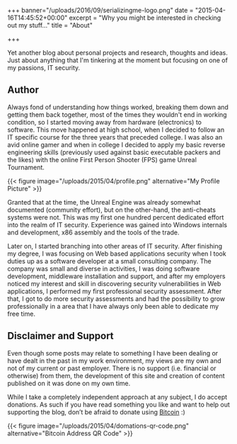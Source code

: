 +++
banner="/uploads/2016/09/serializingme-logo.png"
date = "2015-04-16T14:45:52+00:00"
excerpt = "Why you might be interested in checking out my stuff..."
title = "About"

+++

Yet another blog about personal projects and research, thoughts and ideas. Just about anything that I'm tinkering at the moment but focusing on one of my passions, IT security.

## Author

<div class="row">
  <div class="col-md-9">
  <p>Always fond of understanding how things worked, breaking them down and getting them back together, most of the times they wouldn't end in working condition, so I started moving away from hardware (electronics) to software. This move happened at high school, when I decided to follow an IT specific course for the three years that preceded college. I was also an avid online gamer and when in college I decided to apply my basic reverse engineering skills (previously used against basic executable packers and the likes) with the online First Person Shooter (FPS) game Unreal Tournament.</p>
  </div>
  <div class="col-md-3">
{{< figure image="/uploads/2015/04/profile.png" alternative="My Profile Picture" >}}
  </div>
</div>

Granted that at the time, the Unreal Engine was already somewhat documented (community effort), but on the other-hand, the anti-cheats systems were not. This was my first one hundred percent dedicated effort into the realm of IT security. Experience was gained into Windows internals and development, x86 assembly and the tools of the trade.

Later on, I started branching into other areas of IT security. After finishing my degree, I was focusing on Web based applications security when I took duties up as a software developer at a small consulting company. The company was small and diverse in activities, I was doing software development, middleware installation and support, and after my employers noticed my interest and skill in discovering security vulnerabilities in Web applications, I performed my first professional security assessment. After that, I got to do more security assessments and had the possibility to grow professionally in a area that I have always only been able to dedicate my free time.

## Disclaimer and Support

<div class="row">
  <div class="col-md-9">
  <p>Even though some posts may relate to something I have been dealing or have dealt in the past in my work environment, my views are my own and not of my current or past employer. There is no support (i.e. financial or otherwise) from them, the development of this site and creation of content published on it was done on my own time.</p>
  <p>While I take a completely independent approach at any subject, I do accept donations. As such if you have read something you like and want to help out supporting the blog, don’t be afraid to donate using <a href="bitcoin:184DunUmssEBeXPmRP4hrza2hMEwNc7vXS?label=Donations&message=Thanks%20you%20very%20much%21" alt="Bitcoin Address">Bitcoin</a> :)</p>
  </div>
  <div class="col-md-3">
{{< figure image="/uploads/2015/04/domations-qr-code.png" alternative="Bitcoin Address QR Code" >}}
  </div>
</div>
